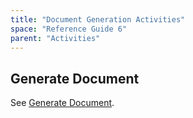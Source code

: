 ```yaml
---
title: "Document Generation Activities"
space: "Reference Guide 6"
parent: "Activities"
---
```



## Generate Document

See [Generate Document](Generate+Document).
